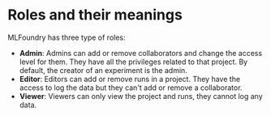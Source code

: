 # Roles and their meanings

MLFoundry has three type of roles:

* **Admin**: Admins can add or remove collaborators and change the access level for them. They have all the privileges related to that project. By default, the creator of an experiment is the admin.
* **Editor**: Editors can add or remove runs in a project. They have the access to log the data but they can't add or remove a collaborator.
* **Viewer**: Viewers can only view the project and runs, they cannot log any data.